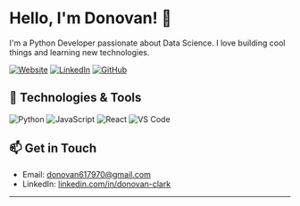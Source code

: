 <!--- Your Name -->
# Hello, I'm Donovan! 👋

<!--- Introduction -->
I'm a Python Developer passionate about Data Science. I love building cool things and learning new technologies.

<!--- Social Media Links -->
[![Website](https://img.shields.io/badge/Portfolio-Website-informational?style=flat&logo=google-chrome&logoColor=white&color=2bbc8a)]()
[![LinkedIn](https://img.shields.io/badge/LinkedIn-Connect-blue)](https://www.linkedin.com/in/donovan-clark/)
[![GitHub](https://img.shields.io/github/followers/Hynek01?label=Follow&style=social)](https://github.com/Hynek01)

<!--- Technologies and Tools -->
## 🔧 Technologies & Tools
![Python](https://img.shields.io/badge/Python-%2314354C.svg?style=flat&logo=python&logoColor=white)
![JavaScript](https://img.shields.io/badge/JavaScript-%23323330.svg?style=flat&logo=javascript&logoColor=%23F7DF1E)
![React](https://img.shields.io/badge/React-%2320232A.svg?style=flat&logo=react&logoColor=%2361DAFB)
![VS Code](https://img.shields.io/badge/VS_Code-%23007ACC.svg?style=flat&logo=visual-studio-code&logoColor=white)

<!--- Get in Touch -->
## 📫 Get in Touch
- Email: [donovan617970@gmail.com](mailto:donovan617970@gmail.com)
- LinkedIn: [linkedin.com/in/donovan-clark](https://www.linkedin.com/in/donovan-clark/)


<!--- Footer -->
<hr>

